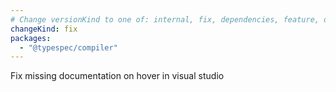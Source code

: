 ```yaml
---
# Change versionKind to one of: internal, fix, dependencies, feature, deprecation, breaking
changeKind: fix
packages:
  - "@typespec/compiler"
---
```


Fix missing documentation on hover in visual studio
